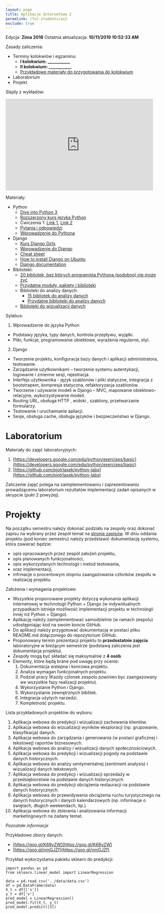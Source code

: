 ```yaml
---
layout: page
title: Aplikacje Internetowe 2 
permalink: /for-students/ai2
exclude: true
---
```


Edycja: **Zima 2018**
Ostatnia aktualizacja: **10/11/2019 10:52:33 AM**

Zasady zaliczenia:
* Terminy kolokwiów i egzaminu:
  * **I kolokwium: ___________**
  * **II kolokwium: ___________**
  <!-- * **Egzamin: _do ustalenia_** -->
  * [Przykładowe materiały do przygotowania do kolokwium](ai2-test-demo.pdf)
* Laboratorium
* Projekt

Slajdy z wykładów:

<iframe src="https://docs.google.com/presentation/d/1WvEaipq7ZvOKHNR-ZM_wT22bvGPMk6mrfQ4xBfAVclU/embed?start=false&loop=false&delayms=3000" frameborder="0" width="480" height="299" allowfullscreen="true" mozallowfullscreen="true" webkitallowfullscreen="true"></iframe>


Materiały:
* Python
  * [Dive into Python 3](http://www.diveintopython3.net)
  * [Rozszerzony kurs języka Python](https://www.ii.uni.wroc.pl/~marcinm/dyd/python/)
  * Ćwiczenia 1: [Link 1](http://exercism.io/languages/python/exercises), [Link 2](http://www.ling.gu.se/~lager/python_exercises.html)
  * [Pytania i odpowiedzi](https://docs.python.org/3/faq/programming.html)
  * [Wprowadzenie do Pythona](https://pl.python.org/view/kursy/lwdp.pdf)
* Django
  * [Kurs Django Girls](https://tutorial.djangogirls.org/pl/)
  * [Wprowadzenie do Django](http://www.python.rk.edu.pl/w/p/djangoindex/)
  * [Cheat sheet](https://www.mercurytide.co.uk/media/resources/Django/django10-cheat-sheet.pdf)
  * [How to install Django on Ubuntu](https://www.howtoforge.com/tutorial/how-to-install-django-on-ubuntu/)
  * [Django documentation](https://docs.djangoproject.com/en/1.11/)
* Biblioteki:
  * [20 bibliotek, bez których programista Pythona (podobno) nie może żyć](https://pythontips.com/2013/07/30/20-python-libraries-you-cant-live-without/)
  * [Przydatne moduły, pakiety i biblioteki](https://wiki.python.org/moin/UsefulModules)
  * Biblioteki do analizy danych:
    * [15 bibliotek do analizy danych](https://www.upwork.com/hiring/data/15-python-libraries-data-science/)
    * [Przydatne biblioteki do analizy danych](https://github.com/rasbt/pattern_classification/blob/master/resources/python_data_libraries.md)
  * [Biblioteki do wizualizacji danych](https://blog.modeanalytics.com/python-data-visualization-libraries/)


Sylabus:
1.	Wprowadzenie do języka Python
  * Podstawy języka, typy danych, kontrola przepływu, wyjątki.
  * Pliki, funkcje, programowanie obiektowe, wyrażenia regularne, styl.
2.	Django
  * Tworzenie projektu, konfiguracja bazy danych i aplikacji administratora, testowanie.
  * Zarządzanie użytkownikami – tworzenie systemu autentykacji, logowanie i zmienne sesji, rejestracja.
  * Interfejs użytkownika -  język szablonów i pliki statyczne, integracja z bootstrapem, kompresja statyczna, refaktoryzacja szablonów.
  * Tworzenie i używanie modeli w Django – MVC, mapowanie obiektowo-relacyjne, wykorzystywanie modeli.
  * Routing URL,  obsługa HTTP , widoki , szablony, przetwarzanie formularzy.
  * Testowanie i uruchamianie apliacji.
  * Sesje, obsługa cache, obsługa języków i bezpieczeństwo w Django.

# Laboratorium

Materiały do zajęć laboratoryjnych:
1. [https://developers.google.com/edu/python/exercises/basic](https://developers.google.com/edu/python/exercises/basic)
2. [https://github.com/piotrlasek/python-labs](https://github.com/piotrlasek/python-labs)

Zaliczenie zajęć polega na zaimplementowaniu i zaprezentowaniu
prowadzącemu laboratorium rezultatów implementacji zadań opisanych w
skrypcie (pukt 2 powyżej).

# Projekty

Na początku semestru należy dokonać podziału na zespoły oraz dokonać zapisu na wybrany przez
zespół temat na [stronie zapisów](https://docs.google.com/document/d/1tURNaPUu03KfPaMrOn8Kb6PSmH2685Tg2W3A_u4IsP8/edit?usp=sharing). W dniu oddania projektu (pod koniec semestru) należy przedstawić dokumentację systemu, która zawierać będzie:
* opis opracowanych przez zespół założeń projektu,
* opis planowanych funkcjonalności,
* opis wykorzystanych technologii i metod testowania,
* oraz implementacji,
* infrmacje o procentowym stopniu zaangażowania członków zespółu w realizację projektu.

Założenia i wymagania projektowe:
* Wszystkie proponowane projekty dotyczą wykonania aplikacji internetowej w technologii
  Python + Django (w indywidualnych przypadkach istnieje możliwość
  implementacji projektu w technologii innej niż Python + Django).
* Aplikację należy zaimplementować samodzielnie (w ramach zespolu) udostępniając kod
  na swoim koncie GitHub.
* Do aplikacji należy przygotować dokumentację w postaci pliku README.md dołączonego
  do repozytorium GitHub.
* Proponowany termin prezentacji projektu to **przedostatnie zajęcia** laboratoryjne w bieżącym
  semestrze (podstawą zaliczenia jest dokumentacja projektu).
* Zespoły mogą być składać się maksymalnie z **4 osób**.
* Elementy, które będą brane pod uwagę przy ocenie:
  1. Dokumentacja wstepna i koncowa projektu.
  1. Analiza wymagan funkcjonalnych projektu.
  1. Podzial pracy (Kazdy czlonek zespolu powinien byc zaangazowany we wszystkie fazy
     realizacji projektu).
  1. Wykorzystanie Python i Django.
  1. Wykorzystanie zewnętrznych biblitek.
  1. Integracja użytych narzedzi.
  1. Kompletność projektu.
  
Lista przykładowych projektów do wyboru:
 1. Aplikacja webowa do predykcji i wizualizacji zachowania klientów.
 1. Aplikacja webowa do wizualizacji wyników eksploracji (np. grupowanie, klasyfikacja) danych.
 1. Aplikacja webowa do zarządzania i generowania (w postaci graficznej i tekstowej) raportów biznesowych.
 1. Aplikacja webowa do analizy i wizualizacji danych społecznościowych.
 1. Aplikacja webowa do predykcji i wizualizacji pogody na podstawie danych historycznych.
 1. Aplikacja webowa do analizy sentymentalnej (sentiment analysis) i wizualizacji danych tekstowych.
 1. Aplikacja webowa do predykcji i wizualizacji sprzedaży w przedsiębiorstwie na podstawie danych historycznych.
 1. Aplikacja webowa do predykcji obciążenia restauracji na podstawie danych historycznych.
 1. Aplikacja webowa do przewidywania obciążenia ruchu turystycznego na danych historycznych i danych kalendarzowych (np. informacje o świętach, długich weekendach, itp.).
 1. Aplikacja webowa do zbierania i analizowania informacji marketingowych na zadany temat.

*Pozostałe informacje*

Przykładowe zbiory danych:
* [https://goo.gl/K68yZW](https://goo.gl/K68yZW)
* [https://goo.gl/nmGJZf](https://goo.gl/nmGJZf)

Przykład wykorzystania pakietu sklearn do predykcji:
```
import pandas as pd
from sklearn.linear_model import LinearRegression

data = pd.read_csv('../data/data.csv')
df = pd.DataFrame(data)
X_t = df[['s']]
y_t = df['v']
pred_model = LinearRegression()
pred_model.fit(X_t, y_t)
pred_model.predict([3])
```
